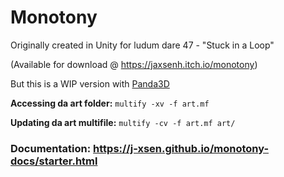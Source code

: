 # Monotony

Originally created in Unity for ludum dare 47  - "Stuck in a Loop"

(Available for download @ https://jaxsenh.itch.io/monotony)

But this is a WIP version with [Panda3D](https://www.panda3d.org/)

**Accessing da art folder:** ```multify -xv -f art.mf```

**Updating da art multifile:** ```multify -cv -f art.mf art/```

### Documentation: https://j-xsen.github.io/monotony-docs/starter.html